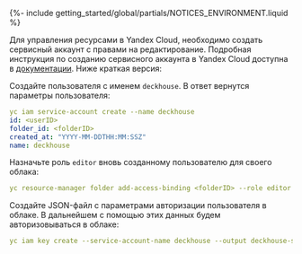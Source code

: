 {%- include getting_started/global/partials/NOTICES_ENVIRONMENT.liquid %}

Для управления ресурсами в Yandex Cloud, необходимо создать сервисный аккаунт с правами на редактирование. Подробная инструкция по созданию сервисного аккаунта в Yandex Cloud доступна в [документации](/products/kubernetes-platform/documentation/v1/modules/cloud-provider-yandex/environment.html). Ниже краткая версия:

Создайте пользователя с именем `deckhouse`. В ответ вернутся параметры пользователя:

```yaml
yc iam service-account create --name deckhouse
id: <userID>
folder_id: <folderID>
created_at: "YYYY-MM-DDTHH:MM:SSZ"
name: deckhouse
```

Назначьте роль `editor` вновь созданному пользователю для своего облака:

```yaml
yc resource-manager folder add-access-binding <folderID> --role editor --subject serviceAccount:<userID>
```

Создайте JSON-файл с параметрами авторизации пользователя в облаке. В дальнейшем с помощью этих данных будем авторизовываться в облаке:

```yaml
yc iam key create --service-account-name deckhouse --output deckhouse-sa-key.json
```
